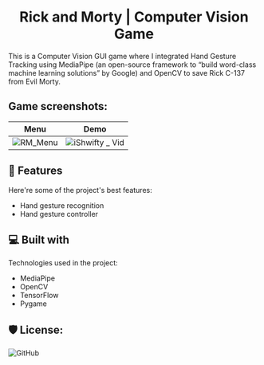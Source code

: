 <h1 align="center" id="title">Rick and Morty | Computer Vision Game</h1>

<p id="description">This is a Computer Vision GUI game where I integrated Hand Gesture Tracking using MediaPipe (an open-source framework to “build word-class machine learning solutions” by Google) and OpenCV to save Rick C-137 from Evil Morty.</p>

<h2>Game screenshots:</h2>

Menu             |  Demo
:-------------------------:|:-------------------------:
![RM_Menu](https://user-images.githubusercontent.com/48620898/166573539-d0016fa3-7a38-4dc6-a8cc-eaa192091551.png)  | ![iShwifty _ Vid](https://user-images.githubusercontent.com/48620898/166574437-9cca0e6c-43a7-444f-a4a6-af1ee3eeb1de.gif)


<h2>🧐 Features</h2>

Here're some of the project's best features:

*   Hand gesture recognition
*   Hand gesture controller

  
  
<h2>💻 Built with</h2>

Technologies used in the project:

*   MediaPipe
*   OpenCV
*   TensorFlow
*   Pygame

<h2>🛡️ License:</h2>

<img alt="GitHub" src="https://img.shields.io/github/license/alimeister/rick-and-morty">

